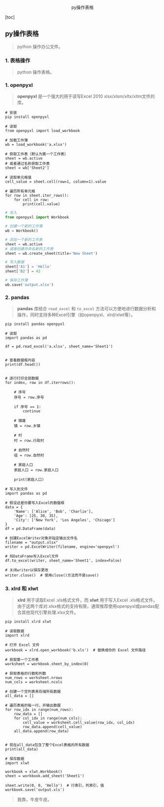 <center>py操作表格</center>





[toc]







## py操作表格

> python 操作办公文件。







### 1. 表格操作

> python 操作表格。



### 1. openpyxl

> **openpyxl** 是一个强大的用于读写Excel 2010 xlsx/xlsm/xltx/xltm文件的库。

```shell
# 安装
pip install openpyxl
```

```shell
# 读取
from openpyxl import load_workbook

# 加载工作簿
wb = load_workbook('a.xlsx')

# 获取工作表（默认为第一个工作表）
sheet = wb.active
# 或者通过名称获取工作表
sheet = wb['Sheet2']

# 读取单元格值
cell_value = sheet.cell(row=1, column=1).value

# 遍历所有单元格
for row in sheet.iter_rows():
    for cell in row:
        print(cell.value)
```

```python
# 写入
from openpyxl import Workbook

# 创建一个新的工作簿
wb = Workbook()

# 添加一个新的工作表
sheet = wb.active
# 或者创建并命名新的工作表
sheet = wb.create_sheet(title='New Sheet')

# 写入数据
sheet['A1'] = 'Hello'
sheet['B2'] = 42

# 保存工作簿
wb.save('output.xlsx')
```





### 2. pandas

> **pandas** 库结合 `read_excel` 和 `to_excel` 方法可以方便地进行数据分析和操作，同时支持多种Excel引擎（如openpyxl、xlrd/xlwt等）。

```shell
pip install pandas openpyxl
```

```shell
# 读取
import pandas as pd

df = pd.read_excel('a.xlsx', sheet_name='Sheet1')


# 查看数据框内容
print(df.head())


# 逐行打印全部数据
for index, row in df.iterrows():

    # 序号
    序号 = row.序号

    if 序号 == 1:
        continue

    # 镇雄
    镇 = row.乡镇
    
    # 村
    村 = row.行政村

    # 自然村
    组 = row.自然村

    # 家庭人口
    家庭人口 = row.家庭人口

    print(家庭人口)
```

```shell
# 写入到文件
import pandas as pd

# 假设这是你要写入Excel的数据框
data = {
    'Name': ['Alice', 'Bob', 'Charlie'],
    'Age': [25, 30, 35],
    'City': ['New York', 'Los Angeles', 'Chicago']
}
df = pd.DataFrame(data)

# 创建ExcelWriter对象并指定输出文件名
filename = "output.xlsx"
writer = pd.ExcelWriter(filename, engine='openpyxl')

# 将DataFrame写入Excel文件
df.to_excel(writer, sheet_name='Sheet1', index=False)

# 关闭writer以保存更改
writer.close()  # 使用close()方法而不是save()
```





### 3. xlrd 和 xlwt

> **xlrd** 用于读取Excel .xls格式文件，而 **xlwt** 用于写入Excel .xls格式文件。由于这两个库对.xlsx格式的支持有限，通常推荐使用openpyxl或pandas配合其他现代引擎处理.xlsx文件。

```shell
pip install xlrd xlwt
```

```shell
# 读取数据
import xlrd

# 打开 Excel 文件
workbook = xlrd.open_workbook('b.xls')  # 替换成你的 Excel 文件路径

# 获取第一个工作表
worksheet = workbook.sheet_by_index(0)

# 获取表格的行数和列数
num_rows = worksheet.nrows
num_cols = worksheet.ncols

# 创建一个空列表来存储所有数据
all_data = []

# 遍历表格的每一行，并输出数据
for row_idx in range(num_rows):
    row_data = []
    for col_idx in range(num_cols):
        cell_value = worksheet.cell_value(row_idx, col_idx)
        row_data.append(cell_value)
    all_data.append(row_data)


# 现在all_data包含了整个Excel表格的所有数据
print(all_data)
```

```shell
# 保存数据
import xlwt

workbook = xlwt.Workbook()
sheet = workbook.add_sheet('Sheet1')

sheet.write(0, 0, 'Hello')  # 行索引，列索引，值
workbook.save('output.xls')
```

> 我靠，牛皮牛皮。
